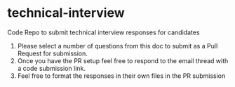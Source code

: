 # technical-interview
Code Repo to submit technical interview responses for candidates

1) Please select a number of questions from this doc to submit as a Pull Request for submission.
2) Once you have the PR setup feel free to respond to the email thread with a code submission link. 
3) Feel free to format the responses in their own files in the PR submission
